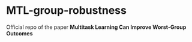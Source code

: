 # MTL-group-robustness
Official repo of the paper **Multitask Learning Can Improve Worst-Group Outcomes**
